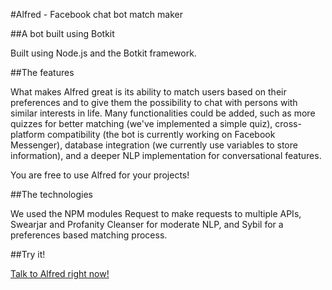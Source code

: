 #Alfred - Facebook chat bot match maker

##A bot built using Botkit

Built using Node.js and the Botkit framework.

##The features

What makes Alfred great is its ability to match users based on their preferences and to give them the possibility to chat with persons with similar interests in life. Many functionalities could be added, such as more quizzes for better matching (we've implemented a simple quiz), cross-platform compatibility (the bot is currently working on Facebook Messenger), database integration (we currently use variables to store information), and a deeper NLP implementation for conversational features.

You are free to use Alfred for your projects!

##The technologies

We used the NPM modules Request to make requests to multiple APIs, Swearjar and Profanity Cleanser for moderate NLP, and Sybil for a preferences based matching process.

##Try it!

[Talk to Alfred right now!](https://www.facebook.com/Alfred-205296949863677/)
